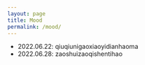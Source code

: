```yaml
---
layout: page
title: Mood
permalink: /mood/
---
```


- 2022.06.22: qiuqiunigaoxiaoyidianhaoma
- 2022.06.28: zaoshuizaoqishentihao